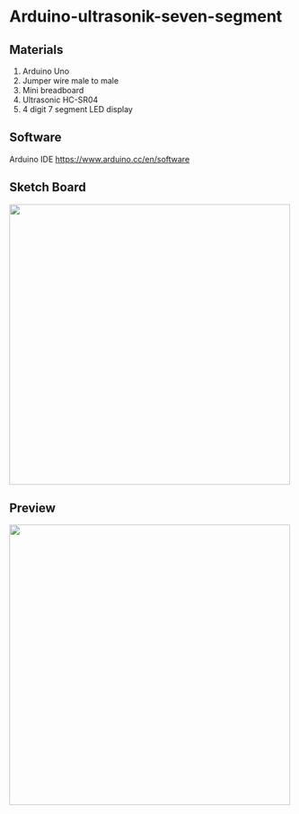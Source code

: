 # Arduino-ultrasonik-seven-segment
## Materials
1. Arduino Uno
2. Jumper wire male to male
3. Mini breadboard
4. Ultrasonic HC-SR04
5. 4 digit 7 segment LED display
## Software
Arduino IDE https://www.arduino.cc/en/software

## Sketch Board
<img src="https://user-images.githubusercontent.com/49663880/111025329-08664880-8416-11eb-9fb4-ebdc5d8b59d8.png" data-canonical-src="https://gyazo.com/eb5c5741b6a9a16c692170a41a49c858.png" width="500"/>

## Preview
<img src="https://user-images.githubusercontent.com/49663880/111025646-0a310b80-8418-11eb-8d6a-5814f71641d5.jpeg" data-canonical-src="https://gyazo.com/eb5c5741b6a9a16c692170a41a49c858.png" width="500"/>




